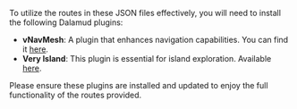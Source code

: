 To utilize the routes in these JSON files effectively, you will need to install the following Dalamud plugins:

- **vNavMesh**: A plugin that enhances navigation capabilities. You can find it [here](https://puni.sh/api/repository/veyn).
- **Very Island**: This plugin is essential for island exploration. Available [here](https://puni.sh/api/repository/veyn).

Please ensure these plugins are installed and updated to enjoy the full functionality of the routes provided.
